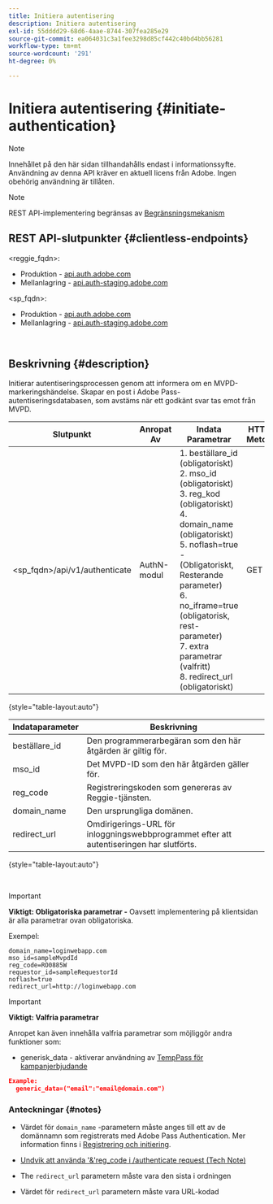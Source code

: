 ```yaml
---
title: Initiera autentisering
description: Initiera autentisering
exl-id: 55dddd29-68d6-4aae-8744-307fea285e29
source-git-commit: ea064031c3a1fee3298d85cf442c40bd4bb56281
workflow-type: tm+mt
source-wordcount: '291'
ht-degree: 0%

---
```


# Initiera autentisering {#initiate-authentication}

>[!NOTE]
>
>Innehållet på den här sidan tillhandahålls endast i informationssyfte. Användning av denna API kräver en aktuell licens från Adobe. Ingen obehörig användning är tillåten.

>[!NOTE]
>
> REST API-implementering begränsas av [Begränsningsmekanism](/help/authentication/throttling-mechanism.md)

## REST API-slutpunkter {#clientless-endpoints}

&lt;reggie_fqdn>:

* Produktion - [api.auth.adobe.com](http://api.auth.adobe.com/)
* Mellanlagring - [api.auth-staging.adobe.com](http://api.auth-staging.adobe.com/)

&lt;sp_fqdn>:

* Produktion - [api.auth.adobe.com](http://api.auth.adobe.com/)
* Mellanlagring - [api.auth-staging.adobe.com](http://api.auth-staging.adobe.com/)

</br>


## Beskrivning {#description}

Initierar autentiseringsprocessen genom att informera om en MVPD-markeringshändelse. Skapar en post i Adobe Pass-autentiseringsdatabasen, som avstäms när ett godkänt svar tas emot från MVPD.



| Slutpunkt | Anropat  </br>Av | Indata   </br>Parametrar | HTTP  </br>Metod | Svar | HTTP  </br>Svar |
| --- | --- | --- | --- | --- | --- |
| &lt;sp_fqdn>/api/v1/authenticate | AuthN-modul | 1. beställare_id (obligatoriskt)</br>2.  mso_id (obligatoriskt)</br>3.  reg_kod (obligatoriskt)</br>4.  domain_name (obligatoriskt)</br>5.  noflash=true -  </br>    (Obligatoriskt, Resterande parameter)</br>6.  no_iframe=true (obligatorisk, rest-parameter)</br>7.  extra parametrar (valfritt)</br>8.  redirect_url (obligatoriskt) | GET | Inloggningswebbappen omdirigeras till inloggningssidan för MVPD. | 302 för fullständiga omdirigeringsimplementeringar |

{style="table-layout:auto"}


| Indataparameter | Beskrivning |
| --- | --- |
| beställare_id | Den programmerarbegäran som den här åtgärden är giltig för. |
| mso_id | Det MVPD-ID som den här åtgärden gäller för. |
| reg_code | Registreringskoden som genereras av Reggie-tjänsten. |
| domain_name | Den ursprungliga domänen. |
| redirect_url | Omdirigerings-URL för inloggningswebbprogrammet efter att autentiseringen har slutförts. |

{style="table-layout:auto"}

</br>

>[!IMPORTANT]
> 
>**Viktigt: Obligatoriska parametrar -** Oavsett implementering på klientsidan är alla parametrar ovan obligatoriska.
>
>
>Exempel:
>
>```
>domain_name=loginwebapp.com
>mso_id=sampleMvpdId
>reg_code=RO0885W
>requestor_id=sampleRequestorId
>noflash=true
>redirect_url=http://loginwebapp.com
>```

>[!IMPORTANT]
> 
>**Viktigt: Valfria parametrar**
>
>Anropet kan även innehålla valfria parametrar som möjliggör andra funktioner som:
>
> * generisk\_data - aktiverar användning av [TempPass för kampanjerbjudande](/help/authentication/promotional-temp-pass.md)
>
>```JSON
>Example:
>   generic_data=("email":"email@domain.com")
>```


### **Anteckningar** {#notes}

* Värdet för `domain_name` -parametern måste anges till ett av de domännamn som registrerats med Adobe Pass Authentication. Mer information finns i [Registrering och initiering](/help/authentication/programmer-overview.md).

* [Undvik att använda &#39;&amp;&#39;reg\_code i /authenticate request (Tech Note)](/help/authentication/clientless-avoid-using-reg-code-in-authenticate-request.md)

* The `redirect_url` parametern måste vara den sista i ordningen

* Värdet för `redirect_url` parametern måste vara URL-kodad
